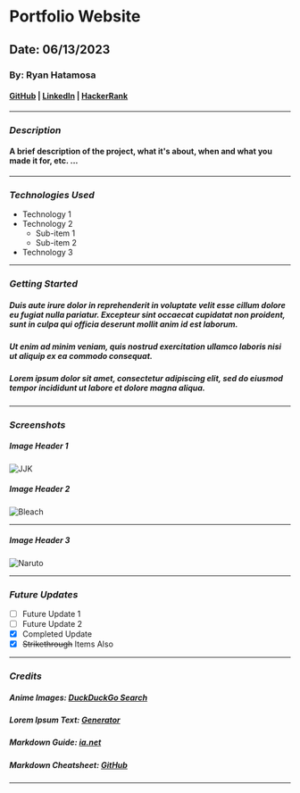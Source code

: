 # Portfolio Website

## Date: 06/13/2023

### By: Ryan Hatamosa

#### [GitHub](https://github.com/PinoyColada) | [LinkedIn](https://www.linkedin.com/feed/) | [HackerRank](https://www.hackerrank.com/pinoydol_colada)
***

### ***Description***
#### A brief description of the project, what it's about, when and what you made it for, etc. ...
***

### ***Technologies Used***
* Technology 1
* Technology 2
  * Sub-item 1
  * Sub-item 2
* Technology 3
***

### ***Getting Started***

##### Duis aute irure dolor in reprehenderit in voluptate velit esse cillum dolore eu fugiat nulla pariatur. Excepteur sint occaecat cupidatat non proident, sunt in culpa qui officia deserunt mollit anim id est laborum.
##### Ut enim ad minim veniam, quis nostrud exercitation ullamco laboris nisi ut aliquip ex ea commodo consequat.
##### Lorem ipsum dolor sit amet, consectetur adipiscing elit, sed do eiusmod tempor incididunt ut labore et dolore magna aliqua. 
***

### ***Screenshots***

##### ___Image Header 1___
![JJK](https://external-content.duckduckgo.com/iu/?u=https%3A%2F%2Fsomoskudasai.com%2Fwp-content%2Fuploads%2F2020%2F08%2Fjujutsu.jpg&f=1&nofb=1)

##### ___Image Header 2___
![Bleach](https://external-content.duckduckgo.com/iu/?u=https%3A%2F%2Fmangathrill.com%2Fwp-content%2Fuploads%2F2019%2F11%2Fich.png&f=1&nofb=1)
***

##### ___Image Header 3___
![Naruto](https://external-content.duckduckgo.com/iu/?u=https%3A%2F%2Fstatic3.cbrimages.com%2Fwordpress%2Fwp-content%2Fuploads%2F2020%2F01%2FNaruto.jpg&f=1&nofb=1)
***

### ***Future Updates***

- [ ] Future Update 1
- [ ] Future Update 2
- [x] Completed Update
- [x] ~~Strikethrough~~ Items Also
***

### ***Credits***

##### Anime Images: [DuckDuckGo Search](http://www.duckduckgo.com)

##### Lorem Ipsum Text: [Generator](https://loremipsum.io/)

##### Markdown Guide: [ia.net](https://ia.net/writer/support/general/markdown-guide)

##### Markdown Cheatsheet: [GitHub](https://guides.github.com/pdfs/markdown-cheatsheet-online.pdf)
***
